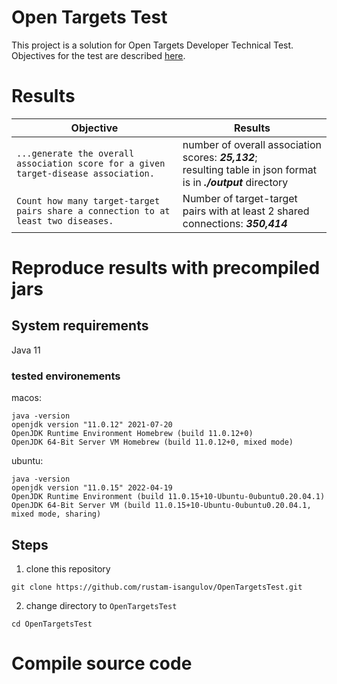 # Open Targets Test
This project is a solution for Open Targets Developer Technical Test. Objectives for the test are described [here](../main/documents/ebi01989_software_developer_-_take_home_tech_test.pdf).

# Results

|Objective|Results|
|----|----|
|`...generate the overall association score for a given target-disease association.` | number of overall association scores: **_25,132_**; <br />resulting table in json format is in **_./output_** directory |
|`Count how many target-target pairs share a connection to at least two diseases.` | Number of target-target pairs with at least 2 shared connections: **_350,414_** |

# Reproduce results with precompiled jars
## System requirements
Java 11
### tested environements
macos:
```shell
java -version
openjdk version "11.0.12" 2021-07-20
OpenJDK Runtime Environment Homebrew (build 11.0.12+0)
OpenJDK 64-Bit Server VM Homebrew (build 11.0.12+0, mixed mode)
```
ubuntu:
```shell
java -version
openjdk version "11.0.15" 2022-04-19
OpenJDK Runtime Environment (build 11.0.15+10-Ubuntu-0ubuntu0.20.04.1)
OpenJDK 64-Bit Server VM (build 11.0.15+10-Ubuntu-0ubuntu0.20.04.1, mixed mode, sharing)
```

## Steps
1. clone this repository

```shell
git clone https://github.com/rustam-isangulov/OpenTargetsTest.git
```
2. change directory to `OpenTargetsTest`

```shell
cd OpenTargetsTest
```

# Compile source code
